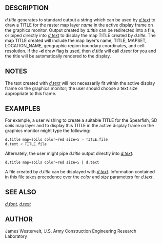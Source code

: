 ## DESCRIPTION

*d.title* generates to standard output a string which can be used by
*[d.text](d.text.md)* to draw a TITLE for the raster map layer *name* in
the active display frame on the graphics monitor. Output created by
*d.title* can be redirected into a file, or piped directly into
*[d.text](d.text.md)* to display the map TITLE created by *d.title*. The
map TITLE created will include the map layer's name, TITLE, MAPSET,
LOCATION_NAME, geographic region boundary coordinates, and cell
resolution. If the **-d** draw flag is used, then *d.title* will call
*d.text* for you and the title will be automatically rendered to the
display.

## NOTES

The text created with *[d.text](d.text.md)* will not necessarily fit
within the active display frame on the graphics monitor; the user should
choose a text size appropriate to this frame.

## EXAMPLES

For example, a user wishing to create a suitable TITLE for the
Spearfish, SD *soils* map layer and to display this TITLE in the active
display frame on the graphics monitor might type the following:

```sh
d.title map=soils color=red size=5 > TITLE.file
d.text < TITLE.file
```

Alternately, the user might pipe *d.title* output directly into
*[d.text](d.text.md):*

```sh
d.title map=soils color=red size=5 | d.text
```

A file created by *d.title* can be displayed with *[d.text](d.text.md)*.
Information contained in this file takes precedence over the *color* and
*size* parameters for *[d.text](d.text.md)*.

## SEE ALSO

*[d.font](d.font.md), [d.text](d.text.md)*

## AUTHOR

James Westervelt, U.S. Army Construction Engineering Research Laboratory
